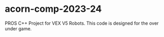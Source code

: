 # acorn-comp-2023-24
PROS C++ Project for VEX V5 Robots. This code is designed for the over under game.
